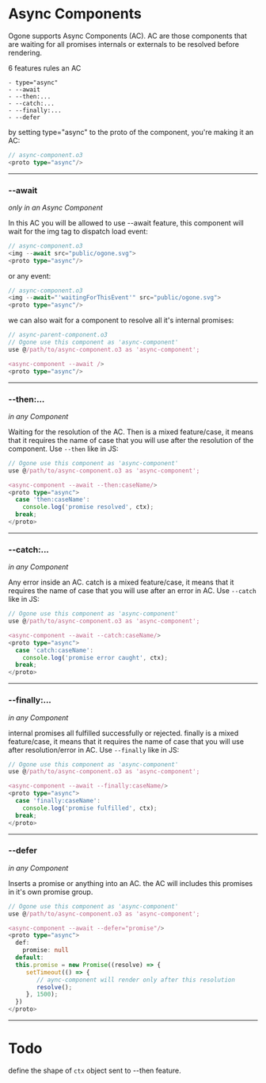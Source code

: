# Async Components

Ogone supports Async Components (AC). AC are those components that are waiting for all promises internals or externals to be resolved before rendering.

6 features rules an AC

    - type="async"
    - --await
    - --then:...
    - --catch:...
    - --finally:...
    - --defer

by setting type="async" to the proto of the component, you're making it an AC:
```typescript
// async-component.o3
<proto type="async"/>
```
________

### --await
_only in an Async Component_

In this AC you will be allowed to use --await feature, this component will wait for the img tag to dispatch load event:
```typescript
// async-component.o3
<img --await src="public/ogone.svg">
<proto type="async"/>
```

or any event:
```typescript
// async-component.o3
<img --await="'waitingForThisEvent'" src="public/ogone.svg">
<proto type="async"/>
```

we can also wait for a component to resolve all it's internal promises:
```typescript
// async-parent-component.o3
// Ogone use this component as 'async-component'
use @/path/to/async-component.o3 as 'async-component';

<async-component --await />
<proto type="async"/>
```
________

### --then:...
_in any Component_

Waiting for the resolution of the AC.
Then is a mixed feature/case, it means that it requires the name of case that you will use after the resolution of the component.
Use `--then` like in JS:
```typescript
// Ogone use this component as 'async-component'
use @/path/to/async-component.o3 as 'async-component';

<async-component --await --then:caseName/>
<proto type="async">
  case 'then:caseName':
    console.log('promise resolved', ctx);
  break;
</proto>
```
________

### --catch:...
_in any Component_

Any error inside an AC.
catch is a mixed feature/case, it means that it requires the name of case that you will use after an error in AC.
Use `--catch` like in JS:
```typescript
// Ogone use this component as 'async-component'
use @/path/to/async-component.o3 as 'async-component';

<async-component --await --catch:caseName/>
<proto type="async">
  case 'catch:caseName':
    console.log('promise error caught', ctx);
  break;
</proto>
```
________


### --finally:...
_in any Component_

internal promises all fulfilled successfully or rejected.
finally is a mixed feature/case, it means that it requires the name of case that you will use after resolution/error in AC.
Use `--finally` like in JS:
```typescript
// Ogone use this component as 'async-component'
use @/path/to/async-component.o3 as 'async-component';

<async-component --await --finally:caseName/>
<proto type="async">
  case 'finally:caseName':
    console.log('promise fulfilled', ctx);
  break;
</proto>
```
________


### --defer
_in any Component_

Inserts a promise or anything into an AC.
the AC will includes this promises in it's own promise group.

```typescript
// Ogone use this component as 'async-component'
use @/path/to/async-component.o3 as 'async-component';

<async-component --await --defer="promise"/>
<proto type="async">
  def:
    promise: null
  default:
  this.promise = new Promise((resolve) => {
     setTimeout(() => {
        // aync-component will render only after this resolution
        resolve();
     }, 1500);
  })
</proto>
```
________

# Todo
define the shape of `ctx` object sent to --then feature.
